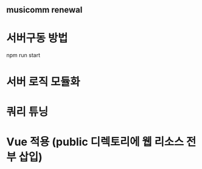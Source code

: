 ## musicomm renewal

# 서버구동 방법
npm run start

# 서버 로직 모듈화

# 쿼리 튜닝

# Vue 적용 (public 디렉토리에 웹 리소스 전부 삽입)
